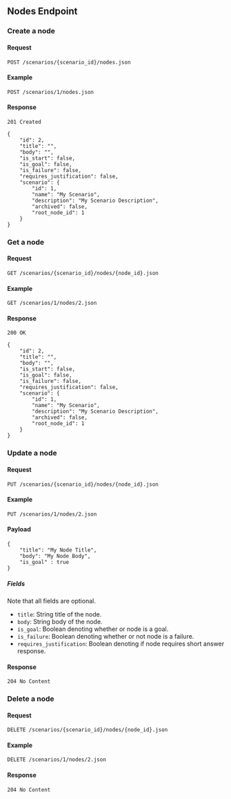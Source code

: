 ## Nodes Endpoint

### Create a node

#### Request

	POST /scenarios/{scenario_id}/nodes.json

#### Example

	POST /scenarios/1/nodes.json

#### Response

	201 Created
	
	{
		"id": 2,
		"title": "",
		"body": "",
		"is_start": false,
		"is_goal": false,
		"is_failure": false,
		"requires_justification": false,
		"scenario": {
			"id": 1,
			"name": "My Scenario",
			"description": "My Scenario Description",
			"archived": false,
			"root_node_id": 1
		}
	}

### Get a node

#### Request

	GET /scenarios/{scenario_id}/nodes/{node_id}.json

#### Example

	GET /scenarios/1/nodes/2.json

#### Response

	200 OK
	
	{
		"id": 2,
		"title": "",
		"body": "",
		"is_start": false,
		"is_goal": false,
		"is_failure": false,
		"requires_justification": false,
		"scenario": {
			"id": 1,
			"name": "My Scenario",
			"description": "My Scenario Description",
			"archived": false,
			"root_node_id": 1
		}
	}
	
### Update a node

#### Request

	PUT /scenarios/{scenario_id}/nodes/{node_id}.json

#### Example
	PUT /scenarios/1/nodes/2.json

#### Payload

	{
		"title": "My Node Title",
		"body": "My Node Body",
		"is_goal" : true
	}

##### Fields
Note that all fields are optional.

* `title`: String title of the node.
* `body`: String body of the node.
* `is_goal`: Boolean denoting whether or node is a goal.
* `is_failure`: Boolean denoting whether or not node is a failure.
* `requires_justification`: Boolean denoting if node requires short answer response.

#### Response

	204 No Content
	
	
### Delete a node

#### Request

	DELETE /scenarios/{scenario_id}/nodes/{node_id}.json

#### Example

	DELETE /scenarios/1/nodes/2.json

#### Response

	204 No Content